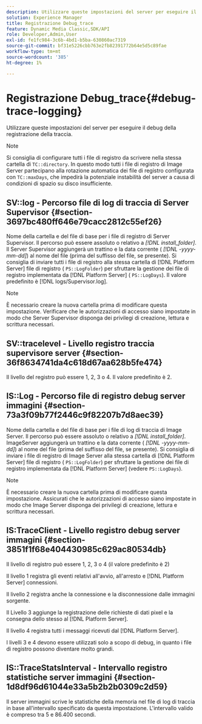 ```yaml
---
description: Utilizzare queste impostazioni del server per eseguire il debug della registrazione della traccia.
solution: Experience Manager
title: Registrazione Debug_trace
feature: Dynamic Media Classic,SDK/API
role: Developer,Admin,User
exl-id: fe1fc984-3c6b-4bd1-b5ba-630860ac7319
source-git-commit: bf31e5226cbb763e2fb82391772b64e5d5c89fae
workflow-type: tm+mt
source-wordcount: '385'
ht-degree: 1%

---
```


# Registrazione Debug_trace{#debug-trace-logging}

Utilizzare queste impostazioni del server per eseguire il debug della registrazione della traccia.

>[!NOTE]
>
>Si consiglia di configurare tutti i file di registro da scrivere nella stessa cartella di `TC::directory`. In questo modo tutti i file di registro di Image Server partecipano alla rotazione automatica dei file di registro configurata con `TC::maxDays`, che impedirà la potenziale instabilità del server a causa di condizioni di spazio su disco insufficiente.

## SV::log - Percorso file di log di traccia di Server Supervisor {#section-3697bc480ff646e79cacc2812c55ef26}

Nome della cartella e del file di base per i file di registro di Server Supervisor. Il percorso può essere assoluto o relativo a *[!DNL install_folder]*. Il Server Supervisor aggiungerà un trattino e la data corrente ( *[!DNL -yyyy-mm-dd]*) al nome del file (prima del suffisso del file, se presente). Si consiglia di inviare tutti i file di registro alla stessa cartella di [!DNL Platform Server] file di registro ( `PS::LogFolder`) per sfruttare la gestione dei file di registro implementata da [!DNL Platform Server] ( `PS::LogDays`). Il valore predefinito è [!DNL logs/Supervisor.log].

>[!NOTE]
>
>È necessario creare la nuova cartella prima di modificare questa impostazione. Verificare che le autorizzazioni di accesso siano impostate in modo che Server Supervisor disponga dei privilegi di creazione, lettura e scrittura necessari.

## SV::tracelevel - Livello registro traccia supervisore server {#section-36f8634741da4c618d67aa628b5fe474}

Il livello del registro può essere 1, 2, 3 o 4. Il valore predefinito è 2.

## IS::Log - Percorso file di registro debug server immagini {#section-73a3f09b77f2446c9f82207b7d8aec39}

Nome della cartella e del file di base per i file di log di traccia di Image Server. Il percorso può essere assoluto o relativo a *[!DNL install_folder]*. ImageServer aggiungerà un trattino e la data corrente ( *[!DNL -yyyy-mm-dd]*) al nome del file (prima del suffisso del file, se presente). Si consiglia di inviare i file di registro di Image Server alla stessa cartella di [!DNL Platform Server] file di registro ( `PS::LogFolder`) per sfruttare la gestione dei file di registro implementata da [!DNL Platform Server] (vedere `PS::LogDays`).

>[!NOTE]
>
>È necessario creare la nuova cartella prima di modificare questa impostazione. Assicurati che le autorizzazioni di accesso siano impostate in modo che Image Server disponga dei privilegi di creazione, lettura e scrittura necessari.

## IS:TraceClient - Livello registro debug server immagini {#section-3851f1f68e404430985c629ac80534db}

Il livello di registro può essere 1, 2, 3 o 4 (il valore predefinito è 2)

Il livello 1 registra gli eventi relativi all&#39;avvio, all&#39;arresto e [!DNL Platform Server] connessioni.

Il livello 2 registra anche la connessione e la disconnessione dalle immagini sorgente.

Il Livello 3 aggiunge la registrazione delle richieste di dati pixel e la consegna dello stesso al [!DNL Platform Server].

Il livello 4 registra tutti i messaggi ricevuti dal [!DNL Platform Server].

I livelli 3 e 4 devono essere utilizzati solo a scopo di debug, in quanto i file di registro possono diventare molto grandi.

## IS::TraceStatsInterval - Intervallo registro statistiche server immagini {#section-1d8df96d61044e33a5b2b2b0309c2d59}

Il server immagini scrive le statistiche della memoria nel file di log di traccia in base all&#39;intervallo specificato da questa impostazione. L&#39;intervallo valido è compreso tra 5 e 86.400 secondi.
